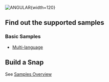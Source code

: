 ![ANGULAR](https://upload.wikimedia.org/wikipedia/commons/c/cf/Angular_full_color_logo.svg){width=120}

## Find out the supported samples

### Basic Samples

* [Multi-language](./multi-language/README.md)

## Build a Snap

See [Samples Overview](../samples.md)